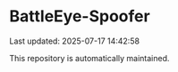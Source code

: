# BattleEye-Spoofer

Last updated: 2025-07-17 14:42:58

This repository is automatically maintained.
